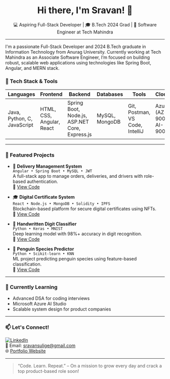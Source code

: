 <h1 align="center">Hi there, I'm Sravan! 👋</h1>
<p align="center">
  💻 Aspiring Full-Stack Developer | 🎓 B.Tech 2024 Grad | 🚀 Software Engineer at Tech Mahindra
</p>

---

I'm a passionate Full-Stack Developer and 2024 B.Tech graduate in Information Technology from Anurag University. Currently working at Tech Mahindra as an Associate Software Engineer, I’m focused on building robust, scalable web applications using technologies like Spring Boot, Angular, and MERN stack.

### 🚀 Tech Stack & Tools

<div align="center">
  
| Languages | Frontend | Backend | Databases | Tools | Cloud |
|----------|----------|---------|-----------|-------|-------|
| Java, Python, C, JavaScript | HTML, CSS, Angular, React | Spring Boot, Node.js, ASP.NET Core, Express.js | MySQL, MongoDB | Git, Postman, VS Code, IntelliJ | Azure (AZ-900, AI-900) |

</div>

---

### 📌 Featured Projects

- 🚚 **Delivery Management System**  
  `Angular • Spring Boot • MySQL • JWT`  
  A full-stack app to manage orders, deliveries, and drivers with role-based authentication.  
  🔗 [View Code](https://github.com/your-username/delivery-management-system)

- 🎓 **Digital Certificate System**  
  `React • Node.js • MongoDB • Solidity • IPFS`  
  Blockchain-based platform for secure digital certificates using NFTs.  
  🔗 [View Code](https://github.com/your-username/digital-certificate-system)

- 🔢 **Handwritten Digit Classifier**  
  `Python • Keras • MNIST`  
  Deep learning model with 98%+ accuracy in digit recognition.  
  🔗 [View Code](https://github.com/your-username/handwritten-digit-classifier)

- 🐧 **Penguin Species Predictor**  
  `Python • Scikit-learn • KNN`  
  ML project predicting penguin species using feature-based classification.  
  🔗 [View Code](https://github.com/your-username/penguin-classification)

---

### 🧠 Currently Learning

- Advanced DSA for coding interviews  
- Microsoft Azure AI Studio  
- Scalable system design for product companies

---

### 📫 Let's Connect!

[![LinkedIn](https://img.shields.io/badge/LinkedIn-blue?style=flat&logo=linkedin)](https://www.linkedin.com/in/sravan-sulige-4590b0232/)  
📧 Email: sravansulige@gmail.com  
🌐 [Portfolio Website](https://your-portfolio-link.com)

---

> “Code. Learn. Repeat.” – On a mission to grow every day and crack a top product-based role soon!
